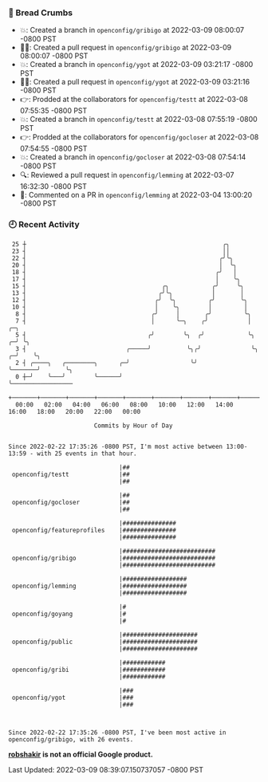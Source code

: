 ### 🍞 Bread Crumbs

 * 💥: Created a branch in `openconfig/gribigo` at 2022-03-09 08:00:07 -0800 PST
 * ✍🏼: Created a pull request in `openconfig/gribigo` at 2022-03-09 08:00:07 -0800 PST
 * 💥: Created a branch in `openconfig/ygot` at 2022-03-09 03:21:17 -0800 PST
 * ✍🏼: Created a pull request in `openconfig/ygot` at 2022-03-09 03:21:16 -0800 PST
 * 👉: Prodded at the collaborators for `openconfig/testt` at 2022-03-08 07:55:35 -0800 PST
 * 💥: Created a branch in `openconfig/testt` at 2022-03-08 07:55:19 -0800 PST
 * 👉: Prodded at the collaborators for `openconfig/gocloser` at 2022-03-08 07:54:55 -0800 PST
 * 💥: Created a branch in `openconfig/gocloser` at 2022-03-08 07:54:14 -0800 PST
 * 🔍: Reviewed a pull request in  `openconfig/lemming` at 2022-03-07 16:32:30 -0800 PST
 * 💬: Commented on a PR in  `openconfig/lemming` at 2022-03-04 13:00:20 -0800 PST

### 🕘 Recent Activity
```
 25 ┼                                                       ╭╮
 23 ┤                                                       ││
 22 ┤                                                      ╭╯╰╮
 20 ┤                                                      │  ╰╮
 18 ┤                                                     ╭╯   │
 17 ┤                                                     │    ╰╮
 15 ┤                                      ╭╮            ╭╯     ╰╮
 13 ┤                                     ╭╯╰╮           │       │
 12 ┤                                    ╭╯  ╰╮         ╭╯       ╰╮
 10 ┤                                    │    ╰╮        │         │
  8 ┤                                   ╭╯     │       ╭╯         ╰╮
  7 ┤                                   │      ╰─╮    ╭╯           │             ╭─╮
  5 ┤                                  ╭╯        ╰╮  ╭╯            ╰╮          ╭─╯ ╰╮
  3 ┤                            ╭─────╯          ╰╮╭╯              ╰╮       ╭─╯    ╰╮
  2 ┤ ╭────╮   ╭────────╮      ╭─╯                 ╰╯                ╰───────╯       ╰╮
  0 ┼─╯    ╰───╯        ╰──────╯                                                      ╰─────────────────
    +───────+───────+───────+───────+───────+───────+───────+───────+───────+───────+───────+───────+────
  00:00   02:00   04:00   06:00   08:00   10:00   12:00   14:00   16:00   18:00   20:00   22:00   00:00   

						Commits by Hour of Day


Since 2022-02-22 17:35:26 -0800 PST, I'm most active between 13:00-13:59 - with 25 events in that hour.

```



```
                               |##
 openconfig/testt              |##
                               |##

                               |##
 openconfig/gocloser           |##
                               |##

                               |###############
 openconfig/featureprofiles    |###############
                               |###############

                               |##########################
 openconfig/gribigo            |##########################
                               |##########################

                               |##################
 openconfig/lemming            |##################
                               |##################

                               |#
 openconfig/goyang             |#
                               |#

                               |#####################
 openconfig/public             |#####################
                               |#####################

                               |############
 openconfig/gribi              |############
                               |############

                               |###
 openconfig/ygot               |###
                               |###



Since 2022-02-22 17:35:26 -0800 PST, I've been most active in openconfig/gribigo, with 26 events.

```
**[robshakir](mailto:robjs@google.com) is not an official Google product.**  


Last Updated: 2022-03-09 08:39:07.150737057 -0800 PST

